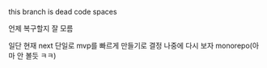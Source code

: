 this branch is dead code spaces

언제 복구할지 잘 모름

일단 현재 next 단일로 mvp를 빠르게 만들기로 결정
나중에 다시 보자 monorepo(아마 안 볼듯 ㅋㅋ)